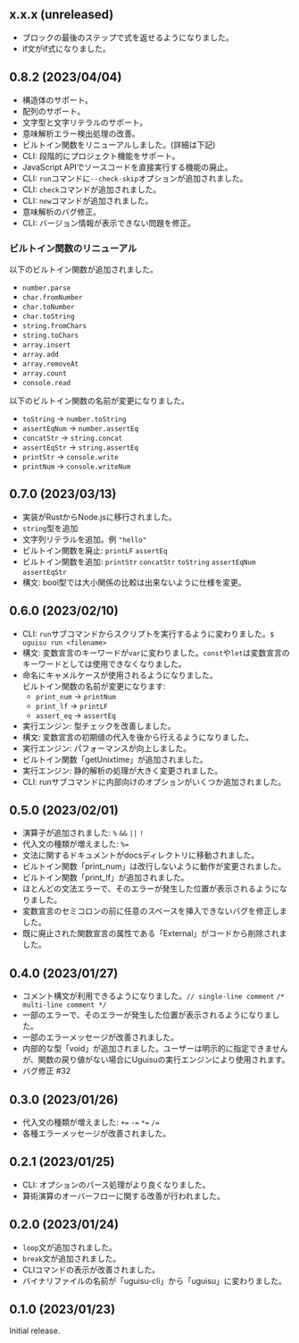 <!--
## x.x.x (unreleased)

-->

## x.x.x (unreleased)

- ブロックの最後のステップで式を返せるようになりました。
- if文がif式になりました。

## 0.8.2 (2023/04/04)

- 構造体のサポート。
- 配列のサポート。
- 文字型と文字リテラルのサポート。
- 意味解析エラー検出処理の改善。
- ビルトイン関数をリニューアルしました。(詳細は下記)
- CLI: 段階的にプロジェクト機能をサポート。
- JavaScript APIでソースコードを直接実行する機能の廃止。
- CLI: `run`コマンドに`--check-skip`オプションが追加されました。
- CLI: `check`コマンドが追加されました。
- CLI: `new`コマンドが追加されました。
- 意味解析のバグ修正。
- CLI: バージョン情報が表示できない問題を修正。

### ビルトイン関数のリニューアル

以下のビルトイン関数が追加されました。
- `number.parse`
- `char.fromNumber`
- `char.toNumber`
- `char.toString`
- `string.fromChars`
- `string.toChars`
- `array.insert`
- `array.add`
- `array.removeAt`
- `array.count`
- `console.read`

以下のビルトイン関数の名前が変更になりました。
- `toString` -> `number.toString`
- `assertEqNum` -> `number.assertEq`
- `concatStr` -> `string.concat`
- `assertEqStr` -> `string.assertEq`
- `printStr` -> `console.write`
- `printNum` -> `console.writeNum`

## 0.7.0 (2023/03/13)

- 実装がRustからNode.jsに移行されました。
- `string`型を追加
- 文字列リテラルを追加。例 `"hello"`
- ビルトイン関数を廃止: `printLF` `assertEq`
- ビルトイン関数を追加: `printStr` `concatStr` `toString` `assertEqNum` `assertEqStr`
- 構文: bool型では大小関係の比較は出来ないように仕様を変更。

## 0.6.0 (2023/02/10)

- CLI: `run`サブコマンドからスクリプトを実行するように変わりました。`$ uguisu run <filename>`
- 構文: 変数宣言のキーワードが`var`に変わりました。`const`や`let`は変数宣言のキーワードとしては使用できなくなりました。
- 命名にキャメルケースが使用されるようになりました。  
  ビルトイン関数の名前が変更になります:
  - `print_num` → `printNum`
  - `print_lf` → `printLF`
  - `assert_eq` → `assertEq`
- 実行エンジン: 型チェックを改善しました。
- 構文: 変数宣言の初期値の代入を後から行えるようになりました。
- 実行エンジン: パフォーマンスが向上しました。
- ビルトイン関数「getUnixtime」が追加されました。
- 実行エンジン: 静的解析の処理が大きく変更されました。
- CLI: runサブコマンドに内部向けのオプションがいくつか追加されました。

## 0.5.0 (2023/02/01)

- 演算子が追加されました: `%` `&&` `||` `!`
- 代入文の種類が増えました: `%=`
- 文法に関するドキュメントがdocsディレクトリに移動されました。
- ビルトイン関数「print_num」は改行しないように動作が変更されました。
- ビルトイン関数「print_lf」が追加されました。
- ほとんどの文法エラーで、そのエラーが発生した位置が表示されるようになりました。
- 変数宣言のセミコロンの前に任意のスペースを挿入できないバグを修正しました。
- 既に廃止された関数宣言の属性である「External」がコードから削除されました。

## 0.4.0 (2023/01/27)

- コメント構文が利用できるようになりました。`// single-line comment` `/* multi-line comment */`
- 一部のエラーで、そのエラーが発生した位置が表示されるようになりました。
- 一部のエラーメッセージが改善されました。
- 内部的な型「void」が追加されました。ユーザーは明示的に指定できませんが、関数の戻り値がない場合にUguisuの実行エンジンにより使用されます。
- バグ修正 #32

## 0.3.0 (2023/01/26)

- 代入文の種類が増えました: `+=` `-=` `*=` `/=`
- 各種エラーメッセージが改善されました。

## 0.2.1 (2023/01/25)

- CLI: オプションのパース処理がより良くなりました。
- 算術演算のオーバーフローに関する改善が行われました。

## 0.2.0 (2023/01/24)

- `loop`文が追加されました。
- `break`文が追加されました。
- CLIコマンドの表示が改善されました。
- バイナリファイルの名前が「uguisu-cli」から「uguisu」に変わりました。

## 0.1.0 (2023/01/23)

Initial release.
